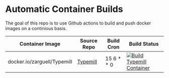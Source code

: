 # Automatic Container Builds

The goal of this repo is to use Github actions to build and push docker images on a continious basis.

| Container Image | Source Repo | Build Cron | Build Status |
| --------------- | ----------- | ---------- | ------------ |
| docker.io/zarguell/Typemill | [Typemill](https://github.com/typemill/typemill) | 15 6 * * 0 | [![Build Typemill Container](https://github.com/zarguell/auto_container_builds/actions/workflows/typemill.yml/badge.svg)](https://github.com/zarguell/auto_container_builds/actions/workflows/typemill.yml) |
